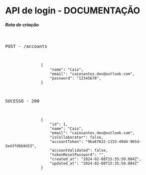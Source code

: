 <html>
    <h1>API de login - DOCUMENTAÇÃO</h1>
    <div>
        <h5>Rota de criação</h5>
        <pre>
            <p>POST - /accounts</p>
            <code>
                {
                    "name": "Caio",
                    "email": "caiosantos.dev@outlook.com",
                    "password": "12345678",
                }
            </code>
            <p>SUCESSO - 200</p>
            <code>
                {
                    "id": 1,
                    "name": "Caio",
                    "email": "caiosantos.dev@outlook.com",
                    "isCollaborator": false,
                    "accountToken": "9ba67632-1153-49d4-965d-2e43fdbb9d33",
                    "accountValidated": false,
                    "tokenResetPassword": "",
                    "created_at": "2024-02-08T15:35:50.084Z",
                    "updated_at": "2024-02-08T15:35:50.084Z"
                }
            </code>
        </pre>
    </div>
</html>